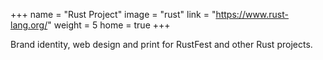 +++
name = "Rust Project"
image = "rust"
link = "https://www.rust-lang.org/"
weight = 5
home = true
+++

Brand identity, web design and print for RustFest and other Rust projects.